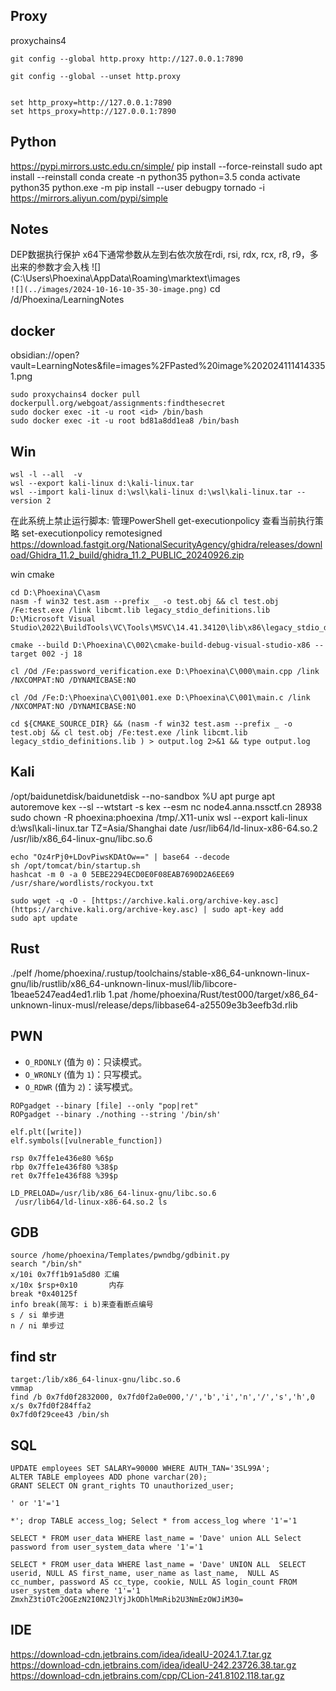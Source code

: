 ## Proxy
proxychains4


```
git config --global http.proxy http://127.0.0.1:7890

git config --global --unset http.proxy


set http_proxy=http://127.0.0.1:7890
set https_proxy=http://127.0.0.1:7890
```


## Python

https://pypi.mirrors.ustc.edu.cn/simple/ 
pip install --force-reinstall 
sudo apt install --reinstall
conda create -n python35 python=3.5 
conda activate python35
python.exe -m pip install --user debugpy tornado -i https://mirrors.aliyun.com/pypi/simple

## Notes

DEP数据执行保护
x64下通常参数从左到右依次放在rdi, rsi, rdx, rcx, r8, r9，多出来的参数才会入栈
![](C:\Users\Phoexina\AppData\Roaming\marktext\images\
`![](../images/2024-10-16-10-35-30-image.png)`
cd /d/Phoexina/LearningNotes

## docker

obsidian://open?vault=LearningNotes&file=images%2FPasted%20image%2020241114143351.png
```
sudo proxychains4 docker pull dockerpull.org/webgoat/assignments:findthesecret
sudo docker exec -it -u root <id> /bin/bash
sudo docker exec -it -u root bd81a8dd1ea8 /bin/bash
```


## Win


```
wsl -l --all  -v
wsl --export kali-linux d:\kali-linux.tar
wsl --import kali-linux d:\wsl\kali-linux d:\wsl\kali-linux.tar --version 2
```

在此系统上禁止运行脚本:
管理PowerShell
get-executionpolicy 查看当前执行策略
set-executionpolicy remotesigned
https://download.fastgit.org/NationalSecurityAgency/ghidra/releases/download/Ghidra_11.2_build/ghidra_11.2_PUBLIC_20240926.zip

win cmake
```shell
cd D:\Phoexina\C\asm
nasm -f win32 test.asm --prefix _ -o test.obj && cl test.obj /Fe:test.exe /link libcmt.lib legacy_stdio_definitions.lib
D:\Microsoft Visual Studio\2022\BuildTools\VC\Tools\MSVC\14.41.34120\lib\x86\legacy_stdio_definitions.lib

cmake --build D:\Phoexina\C\002\cmake-build-debug-visual-studio-x86 --target 002 -j 18

cl /Od /Fe:password_verification.exe D:\Phoexina\C\000\main.cpp /link /NXCOMPAT:NO /DYNAMICBASE:NO

cl /Od /Fe:D:\Phoexina\C\001\001.exe D:\Phoexina\C\001\main.c /link /NXCOMPAT:NO /DYNAMICBASE:NO

cd ${CMAKE_SOURCE_DIR} && (nasm -f win32 test.asm --prefix _ -o test.obj && cl test.obj /Fe:test.exe /link libcmt.lib legacy_stdio_definitions.lib ) > output.log 2>&1 && type output.log
```


## Kali

/opt/baidunetdisk/baidunetdisk --no-sandbox %U
apt purge
apt autoremove
kex --sl --wtstart -s
kex --esm
nc node4.anna.nssctf.cn 28938
sudo chown -R phoexina:phoexina /tmp/.X11-unix 
wsl --export kali-linux d:\wsl\kali-linux.tar
TZ=Asia/Shanghai date
/usr/lib64/ld-linux-x86-64.so.2
/usr/lib/x86_64-linux-gnu/libc.so.6
```
echo "Oz4rPj0+LDovPiwsKDAtOw==" | base64 --decode
sh /opt/tomcat/bin/startup.sh
hashcat -m 0 -a 0 5EBE2294ECD0E0F08EAB7690D2A6EE69 /usr/share/wordlists/rockyou.txt
```


```shell
sudo wget -q -O - [https://archive.kali.org/archive-key.asc](https://archive.kali.org/archive-key.asc) | sudo apt-key add
sudo apt update

```

## Rust

./pelf /home/phoexina/.rustup/toolchains/stable-x86_64-unknown-linux-gnu/lib/rustlib/x86_64-unknown-linux-musl/lib/libcore-1beae5247ead4ed1.rlib 1.pat
/home/phoexina/Rust/test000/target/x86_64-unknown-linux-musl/release/deps/libbase64-a25509e3b3eefb3d.rlib

## PWN

- `O_RDONLY` (值为 `0`)：只读模式。
- `O_WRONLY` (值为 `1`)：只写模式。
- `O_RDWR` (值为 `2`)：读写模式。

```
ROPgadget --binary [file] --only "pop|ret"
ROPgadget --binary ./nothing --string '/bin/sh'

elf.plt([write])
elf.symbols([vulnerable_function])

rsp 0x7ffe1e436e80 %6$p
rbp 0x7ffe1e436f80 %38$p
ret 0x7ffe1e436f88 %39$p

LD_PRELOAD=/usr/lib/x86_64-linux-gnu/libc.so.6
 /usr/lib64/ld-linux-x86-64.so.2 ls
```


## GDB

```shell
source /home/phoexina/Templates/pwndbg/gdbinit.py
search "/bin/sh"
x/10i 0x7ff1b91a5d80 汇编
x/10x $rsp+0x10       内存
break *0x40125f
info break(简写: i b)来查看断点编号
s / si 单步进
n / ni 单步过
```


## find str

```
target:/lib/x86_64-linux-gnu/libc.so.6
vmmap
find /b 0x7fd0f2832000, 0x7fd0f2a0e000,'/','b','i','n','/','s','h',0
x/s 0x7fd0f284ffa2
0x7fd0f29cee43 /bin/sh
```


## SQL

```
UPDATE employees SET SALARY=90000 WHERE AUTH_TAN='3SL99A';
ALTER TABLE employees ADD phone varchar(20);
GRANT SELECT ON grant_rights TO unauthorized_user;

' or '1'='1

*'; drop TABLE access_log; Select * from access_log where '1'='1

SELECT * FROM user_data WHERE last_name = 'Dave' union ALL Select password from user_system_data where '1'='1

SELECT * FROM user_data WHERE last_name = 'Dave' UNION ALL  SELECT userid, NULL AS first_name, user_name as last_name,  NULL AS cc_number, password AS cc_type, cookie, NULL AS login_count FROM user_system_data where '1'='1
ZmxhZ3tiOTc2OGEzN2I0N2JlYjJkODhlMmRib2U3NmEzOWJiM30=
```


## IDE

https://download-cdn.jetbrains.com/idea/ideaIU-2024.1.7.tar.gz
https://download-cdn.jetbrains.com/idea/ideaIU-242.23726.38.tar.gz
https://download-cdn.jetbrains.com/cpp/CLion-241.8102.118.tar.gz










